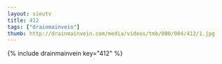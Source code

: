 ```yaml
--- 
layout: sieutv
title: 412
tags: ["drainmainvein"]
thumb: http://drainmainvein.com/media/videos/tmb/000/004/412/1.jpg
---
```

{% include drainmainvein key="412" %} 
